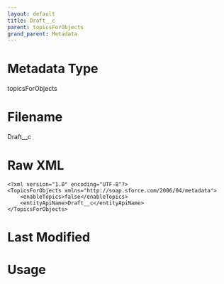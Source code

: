 ```yaml
---
layout: default
title: Draft__c
parent: topicsForObjects
grand_parent: Metadata
---
```

# Metadata Type
topicsForObjects


# Filename 
Draft__c


# Raw XML
```
<?xml version="1.0" encoding="UTF-8"?>
<TopicsForObjects xmlns="http://soap.sforce.com/2006/04/metadata">
    <enableTopics>false</enableTopics>
    <entityApiName>Draft__c</entityApiName>
</TopicsForObjects>
```


# Last Modified


# Usage
